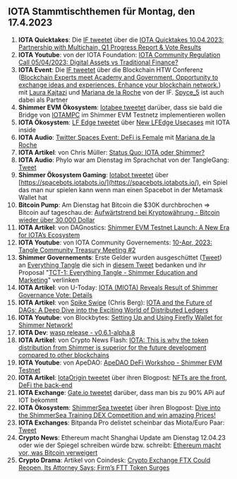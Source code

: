 ## IOTA Stammtischthemen für Montag, den 17.4.2023

1. **IOTA Quicktakes**: Die [IF tweetet]() über die [IOTA Quicktakes 10.04.2023: Partnership with Multichain, Q1 Progress Report & Vote Results](https://www.youtube.com/watch?v=S8_u-vmblKA)
2. **IOTA Youtube**: von der IOTA Foundation: [IOTA Community Regulation Call 05/04/2023: Digital Assets vs Traditional Finance?](https://www.youtube.com/watch?v=SQV9ACh_2fY)
3. **IOTA Event**: Die [IF tweetet](https://twitter.com/iota/status/1645849204256915457?s=20) über die Blockchain HTW Conferenz ([Blockchain Experts meet Academy and Government. Opportunity to exchange ideas and experiences. Enhance your blockchain network.](https://blockchainhtwkonferenz.com/#register)) mit [Laura Kajtazi](https://twitter.com/LauraKajtazi1) und [Mariana de la Roche](https://twitter.com/Marianadlrw) von der IF. [Spyce_5](https://twitter.com/SPYCE_5) ist auch dabei als Partner
4. **Shimmer EVM Ökosystem**: [Iotabee tweetet](https://twitter.com/iotabee/status/1645722114341711874?s=20) darüber, dass sie bald die Bridge von [IOTAMPC](https://twitter.com/iotampc) im Shimmer EVM Testnetz implementieren wollen
5. **IOTA Ökosystem**: [LF Edge tweetet](https://twitter.com/LF_Edge/status/1645804937149030411?s=20) über [New LFEdge Usecases](https://www.lfedge.org/resources/case-studies/?hss_channel=tw-1085641282175741952) mit IOTA inside
6. **IOTA Audio**: [Twitter Spaces Event: DeFi is Female](https://twitter.com/Nightly_app/status/1645738922452963328?s=20) mit [Mariana de la Roche](https://twitter.com/Marianadlrw)
7. **IOTA Artikel**: von Chris Müller: [Status Quo: IOTA oder Shimmer?](https://medium.com/@IotaWeekly/status-quo-iota-oder-shimmer-7ae3cefddc6f)
8. **IOTA Audio**: Phylo war am Dienstag im Sprachchat von der TangleGang: [Tweet](https://twitter.com/GangTangleTalk/status/1645706474721533956?s=20)
9. **Shimmer Ökosystem Gaming**: [Iotabot tweetet](https://twitter.com/iotabots/status/1645660448790917120?s=20) über [https://spacebots.iotabots.io/](https://spacebots.iotabots.io/), ein Spiel das man nur spielen kann wenn man einen Spacebot in der Metamask Wallet hat
10. **Bitcoin Pump**: Am Dienstag hat Bitcoin die $30K durchbrochen => Bitcoin auf tageschau.de: [Aufwärtstrend bei Kryptowährung - Bitcoin wieder über 30.000 Dollar](https://www.tagesschau.de/wirtschaft/finanzen/bitcoin-kryptowaehrungen-krisenwaehrung-101.html)
11. **IOTA Artikel**: von DAGnostics: [Shimmer EVM Testnet Launch: A New Era for IOTA’s Ecosystem](https://medium.com/@dagnostics/shimmer-evm-testnet-launch-a-new-era-for-iotas-ecosystem-90dc1a4753d0)
12. **IOTA Youtube**: von IOTA Community Governements: [10-Apr, 2023: Tangle Community Treasury Meeting #2](https://www.youtube.com/watch?v=AA6aAnsh7D4)
13. **Shimmer Governements**: Erste Gelder wurden ausgeschüttet ([Tweet](ahttps://twitter.com/TangleTreasury/status/1645474970384859161?s=20)) an [Everything Tangle](https://twitter.com/allthingstangle) die sich in [diesem Tweet](https://twitter.com/allthingstangle/status/1645517315692466176?s=20) bedanken und ihr Proposal "[TCT-1: Everything Tangle - Shimmer Education and Marketing](https://www.tangletreasury.org/proposal-detailed?recordId=recHrMTgJztPSSFmo)" verlinken
14. **IOTA Artikel**: von U-Today: [IOTA (MIOTA) Reveals Result of Shimmer Governance Vote: Details](https://u.today/iota-miota-reveals-result-of-shimmer-governance-vote-details)
15. **IOTA Artikel**: von [Spike Swipe](https://twitter.com/SpikeSwipe) (Chris Berg): [IOTA and the Future of DAGs: A Deep Dive into the Exciting World of Distributed Ledgers](https://www.spikeswipe.com/post/iota-and-the-future-of-dags-a-deep-dive-into-the-exciting-world-of-distributed-ledgers)
16. **IOTA Youtube**: von Blockbytes: [Setting Up and Using Firefly Wallet for Shimmer Network!](https://www.youtube.com/watch?v=S8dUlr5oR24)
17. **IOTA Dev**: [wasp release - v0.6.1-alpha.8](https://github.com/iotaledger/wasp/releases/tag/v0.6.1-alpha.8)
18. **IOTA Artikel**: von Crypto News Flash: [IOTA: This is why the token distribution from Shimmer is superior for the future development compared to other blockchains](https://www.crypto-news-flash.com/de/iota-this-is-why-the-token-distribution-from-shimmer-is-superior-for-the-future-development-compared-to-other-blockchains/)
19. **IOTA Youtube**: von ApeDAO: [ApeDAO DeFi Workshop - Shimmer EVM Testnet](https://www.youtube.com/watch?v=8KirQskBPUQ)
20. **IOTA Artikel**: [IotaOrigin tweetet](https://twitter.com/origin_iota/status/1646208698564464640?s=20) über ihren Blogpost: [NFTs are the front, DeFi the back-end](https://medium.com/@iotaorigin/nfts-are-the-front-defi-the-back-end-ece03d0c338d)
21. **IOTA Exchange**: [Gate.io tweetet](https://twitter.com/GateEarn/status/1646061193025687552?s=20) darüber, dass man bis zu 90% APi auf IOT bekommt
22. **IOTA Ökosystem**: [ShimmerSea tweetet](https://twitter.com/ShimmerSeaDEX/status/1646073776855982080?s=20) über ihren Blogpost: [Dive into the ShimmerSea Training DEX Competition and win amazing Prices!](https://medium.com/@shimmerseadefi/dive-into-the-shimmersea-training-dex-competition-and-win-amazing-prices-2ac05d53f832)
23. **IOTA Exchanges**: Bitpanda Pro delistet scheinbar das Miota/Euro Paar: [Tweet](https://twitter.com/cryptos4ever/status/1646192090957901824?s=20)
24. **Crypto News**: Ethereum macht Shanghai Update am Dienstag 12.04.23 oder wie der Spiegel schreiben würde bzw. schreibt: [Ethereum macht vor, was Bitcoin verweigert](https://www.spiegel.de/netzwelt/web/kryptowaehrungen-ethereum-macht-vor-was-bitcoin-verweigert-a-c564cc80-5650-45a8-874d-543bfa27632c)
25. **Crypto Drama**: Artikel von Coindesk: [Crypto Exchange FTX Could Reopen, Its Attorney Says; Firm’s FTT Token Surges](https://www.coindesk.com/business/2023/04/12/crypto-exchange-ftx-could-reopen-its-attorney-says-firms-ftt-token-surges/)

